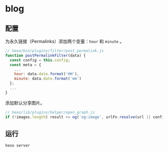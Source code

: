 # blog

## 配置

为永久链接（Permalinks）添加两个变量：`hour` 和 `minute` 。

``` js
// hexo/bin/plugins/filter/post_permalink.js
function postPermalinkFilter(data) {
  const config = this.config;
  const meta = {
    ...
    hour: data.date.format('HH'),
    minute: data.date.format('mm')
  };
  ...
}
```

添加默认分享图片。

``` js
// hexo/lib/plugins/helper/open_graph.js
if (!images.length) result += og('og:image', urlFn.resolve(url || config.url, '/images/logo.jpg'), false);
```

## 运行

```
hexo server
```

